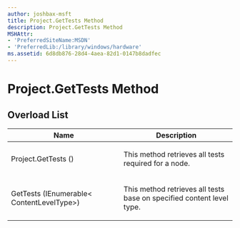 ```yaml
---
author: joshbax-msft
title: Project.GetTests Method
description: Project.GetTests Method
MSHAttr:
- 'PreferredSiteName:MSDN'
- 'PreferredLib:/library/windows/hardware'
ms.assetid: 6d8db876-28d4-4aea-82d1-0147b8dadfec
---
```


# Project.GetTests Method


## Overload List


<table>
<colgroup>
<col width="50%" />
<col width="50%" />
</colgroup>
<thead>
<tr class="header">
<th>Name</th>
<th>Description</th>
</tr>
</thead>
<tbody>
<tr class="odd">
<td><p>Project.GetTests ()</p></td>
<td><p>This method retrieves all tests required for a node.</p></td>
</tr>
<tr class="even">
<td><p>GetTests (IEnumerable&lt; ContentLevelType&gt;)</p></td>
<td><p>This method retrieves all tests base on specified content level type.</p></td>
</tr>
</tbody>
</table>

 

 

 






